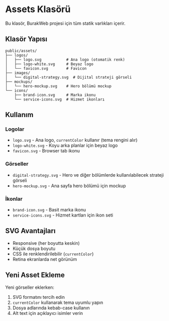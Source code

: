 # Assets Klasörü

Bu klasör, BurakWeb projesi için tüm statik varlıkları içerir.

## Klasör Yapısı

```
public/assets/
├── logos/
│   ├── logo.svg           # Ana logo (otomatik renk)
│   ├── logo-white.svg     # Beyaz logo
│   └── favicon.svg        # Favicon
├── images/
│   └── digital-strategy.svg  # Dijital strateji görseli
├── mockups/
│   └── hero-mockup.svg    # Hero bölümü mockup
└── icons/
    ├── brand-icon.svg     # Marka ikonu
    └── service-icons.svg  # Hizmet ikonları
```

## Kullanım

### Logolar
- `logo.svg` - Ana logo, `currentColor` kullanır (tema rengini alır)
- `logo-white.svg` - Koyu arka planlar için beyaz logo
- `favicon.svg` - Browser tab ikonu

### Görseller
- `digital-strategy.svg` - Hero ve diğer bölümlerde kullanılabilecek strateji görseli
- `hero-mockup.svg` - Ana sayfa hero bölümü için mockup

### İkonlar
- `brand-icon.svg` - Basit marka ikonu
- `service-icons.svg` - Hizmet kartları için ikon seti

## SVG Avantajları
- Responsive (her boyutta keskin)
- Küçük dosya boyutu
- CSS ile renklendirilebilir (`currentColor`)
- Retina ekranlarda net görünüm

## Yeni Asset Ekleme
Yeni görseller eklerken:
1. SVG formatını tercih edin
2. `currentColor` kullanarak tema uyumlu yapın
3. Dosya adlarında kebab-case kullanın
4. Alt text için açıklayıcı isimler verin